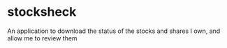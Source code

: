# stocksheck
An application to download the status of the stocks and shares I own, and allow me to review them
